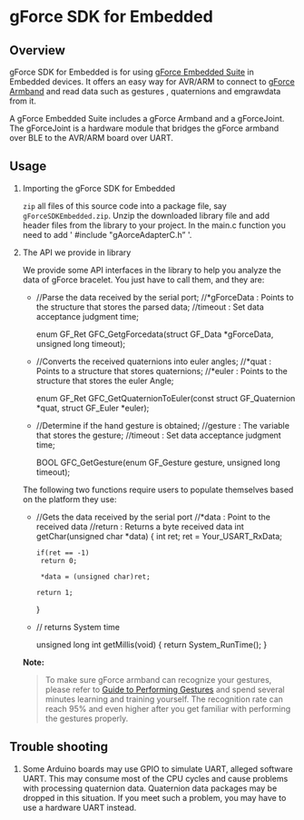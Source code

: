 # gForce SDK for Embedded

## Overview
gForce SDK for Embedded is for using [gForce Embedded Suite][gForceEmbeddedSuite] 
in Embedded devices. It offers an easy way for 
AVR/ARM to connect to [gForce Armband][gForceArmband] and read 
data such as gestures , quaternions and emgrawdata from it.

A gForce Embedded Suite includes a gForce Armband and a gForceJoint. 
The gForceJoint is a hardware module that bridges the gForce armband over BLE 
to the AVR/ARM board over UART.

## Usage
1. Importing the gForce SDK for Embedded

    `zip` all files of this source code into a package file, say `gForceSDKEmbedded.zip`.
    Unzip the downloaded library file and add header files from the library to your project.
	In the main.c function you need to add ' #include "gAorceAdapterC.h” '.

2. The API we provide in library

    We provide some API interfaces in the library to help you analyze the data of gForce bracelet.
	You just have to call them, and they are:
    
    *   //Parse the data received by the serial port;
		//*gForceData : Points to the structure that stores the parsed data;
		//timeout : Set data acceptance judgment time;
		
		enum GF_Ret GFC_GetgForcedata(struct GF_Data *gForceData, unsigned long timeout);

    *   //Converts the received quaternions into euler angles;
		//*quat :  Points to a structure that stores quaternions;
		//*euler : Points to the structure that stores the euler Angle;
		
		enum GF_Ret GFC_GetQuaternionToEuler(const struct GF_Quaternion *quat, struct GF_Euler *euler);

    *   //Determine if the hand gesture is obtained;
		//gesture : The variable that stores the gesture;
		//timeout : Set data acceptance judgment time;
		
		BOOL GFC_GetGesture(enum GF_Gesture gesture, unsigned long timeout);

    The following two functions require users to populate themselves based on the platform they use:
	
	*   //Gets the data received by the serial port
		//*data : Point to the received data
		//return : Returns a byte received data
		int getChar(unsigned char *data)
		{
			int ret;
			ret = Your_USART_RxData;
			
			if(ret == -1)
			 return 0;
			 
			 *data = (unsigned char)ret;
			 
			return 1; 
		}
	*
		// returns System time 
		
		unsigned long int getMillis(void)
		{
			return System_RunTime();
		}


    **Note:**
    > To make sure gForce armband can recognize your gestures, please refer to
    > [Guide to Performing Gestures][GuideToPerformingGestures]
    > and spend several minutes learning and training yourself. The recognition
    > rate can reach 95% and even higher after you get familiar with performing 
    > the gestures properly.

## Trouble shooting
1. Some Arduino boards may use GPIO to simulate UART, alleged software UART.
   This may consume most of the CPU cycles and cause problems with processing
   quaternion data. Quaternion data packages may be dropped in this situation.
   If you meet such a problem,  you may have to use a hardware UART instead.

[gForceEmbeddedSuite]: https://oymotion.github.io/doc/gForce100EmbeddedSuiteUserGuide/
[gForceArmband]: https://oymotion.github.io/doc/gForce100UserGuide/
[GuideToPerformingGestures]: https://www.youtube.com/watch?v=wBsYJf0wrkk  
